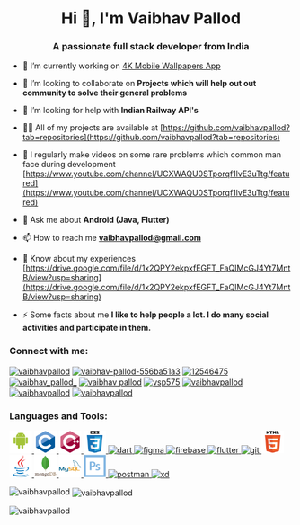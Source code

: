 <h1 align="center">Hi 👋, I'm Vaibhav Pallod</h1>
<h3 align="center">A passionate full stack developer from India</h3>

- 🔭 I’m currently working on [4K Mobile Wallpapers App](https://play.google.com/store/apps/details?id=com.vsp.best_mobile_images)

- 👯 I’m looking to collaborate on **Projects which will help out out community to solve their general problems**

- 🤝 I’m looking for help with **Indian Railway API's**

- 👨‍💻 All of my projects are available at [https://github.com/vaibhavpallod?tab=repositories](https://github.com/vaibhavpallod?tab=repositories)

- 📝 I regularly make videos on some rare problems which common man face during development [https://www.youtube.com/channel/UCXWAQU0STporqf1lvE3uTtg/featured](https://www.youtube.com/channel/UCXWAQU0STporqf1lvE3uTtg/featured)

- 💬 Ask me about **Android (Java, Flutter)**

- 📫 How to reach me **vaibhavpallod@gmail.com**

- 📄 Know about my experiences [https://drive.google.com/file/d/1x2QPY2ekpxfEGFT_FaQIMcGJ4Yt7MntB/view?usp=sharing](https://drive.google.com/file/d/1x2QPY2ekpxfEGFT_FaQIMcGJ4Yt7MntB/view?usp=sharing)

- ⚡ Some facts about me **I like to help people a lot. I do many social activities and participate in them.**

<h3 align="left">Connect with me:</h3>
<p align="left">
<a href="https://twitter.com/vaibhavpallod" target="blank"><img align="center" src="https://raw.githubusercontent.com/rahuldkjain/github-profile-readme-generator/master/src/images/icons/Social/twitter.svg" alt="vaibhavpallod" height="30" width="40" /></a>
<a href="https://linkedin.com/in/vaibhav-pallod-556ba51a3" target="blank"><img align="center" src="https://raw.githubusercontent.com/rahuldkjain/github-profile-readme-generator/master/src/images/icons/Social/linked-in-alt.svg" alt="vaibhav-pallod-556ba51a3" height="30" width="40" /></a>
<a href="https://stackoverflow.com/users/12546475" target="blank"><img align="center" src="https://raw.githubusercontent.com/rahuldkjain/github-profile-readme-generator/master/src/images/icons/Social/stack-overflow.svg" alt="12546475" height="30" width="40" /></a>
<a href="https://instagram.com/vaibhav_pallod_" target="blank"><img align="center" src="https://raw.githubusercontent.com/rahuldkjain/github-profile-readme-generator/master/src/images/icons/Social/instagram.svg" alt="vaibhav_pallod_" height="30" width="40" /></a>
<a href="https://www.youtube.com/c/vaibhav pallod" target="blank"><img align="center" src="https://raw.githubusercontent.com/rahuldkjain/github-profile-readme-generator/master/src/images/icons/Social/youtube.svg" alt="vaibhav pallod" height="30" width="40" /></a>
<a href="https://www.codechef.com/users/vsp575" target="blank"><img align="center" src="https://cdn.jsdelivr.net/npm/simple-icons@3.1.0/icons/codechef.svg" alt="vsp575" height="30" width="40" /></a>
<a href="https://www.hackerrank.com/vaibhavpallod" target="blank"><img align="center" src="https://raw.githubusercontent.com/rahuldkjain/github-profile-readme-generator/master/src/images/icons/Social/hackerrank.svg" alt="vaibhavpallod" height="30" width="40" /></a>
<a href="https://codeforces.com/profile/vaibhavpallod" target="blank"><img align="center" src="https://cdn.jsdelivr.net/npm/simple-icons@3.0.1/icons/codeforces.svg" alt="vaibhavpallod" height="30" width="40" /></a>
<a href="https://www.leetcode.com/vaibhavpallod" target="blank"><img align="center" src="https://raw.githubusercontent.com/rahuldkjain/github-profile-readme-generator/master/src/images/icons/Social/leet-code.svg" alt="vaibhavpallod" height="30" width="40" /></a>
</p>

<h3 align="left">Languages and Tools:</h3>
<p align="left"> <a href="https://developer.android.com" target="_blank"> <img src="https://raw.githubusercontent.com/devicons/devicon/master/icons/android/android-original-wordmark.svg" alt="android" width="40" height="40"/> </a> <a href="https://www.cprogramming.com/" target="_blank"> <img src="https://raw.githubusercontent.com/devicons/devicon/master/icons/c/c-original.svg" alt="c" width="40" height="40"/> </a> <a href="https://www.w3schools.com/cpp/" target="_blank"> <img src="https://raw.githubusercontent.com/devicons/devicon/master/icons/cplusplus/cplusplus-original.svg" alt="cplusplus" width="40" height="40"/> </a> <a href="https://www.w3schools.com/css/" target="_blank"> <img src="https://raw.githubusercontent.com/devicons/devicon/master/icons/css3/css3-original-wordmark.svg" alt="css3" width="40" height="40"/> </a> <a href="https://dart.dev" target="_blank"> <img src="https://www.vectorlogo.zone/logos/dartlang/dartlang-icon.svg" alt="dart" width="40" height="40"/> </a> <a href="https://www.figma.com/" target="_blank"> <img src="https://www.vectorlogo.zone/logos/figma/figma-icon.svg" alt="figma" width="40" height="40"/> </a> <a href="https://firebase.google.com/" target="_blank"> <img src="https://www.vectorlogo.zone/logos/firebase/firebase-icon.svg" alt="firebase" width="40" height="40"/> </a> <a href="https://flutter.dev" target="_blank"> <img src="https://www.vectorlogo.zone/logos/flutterio/flutterio-icon.svg" alt="flutter" width="40" height="40"/> </a> <a href="https://git-scm.com/" target="_blank"> <img src="https://www.vectorlogo.zone/logos/git-scm/git-scm-icon.svg" alt="git" width="40" height="40"/> </a> <a href="https://www.w3.org/html/" target="_blank"> <img src="https://raw.githubusercontent.com/devicons/devicon/master/icons/html5/html5-original-wordmark.svg" alt="html5" width="40" height="40"/> </a> <a href="https://www.java.com" target="_blank"> <img src="https://raw.githubusercontent.com/devicons/devicon/master/icons/java/java-original.svg" alt="java" width="40" height="40"/> </a> <a href="https://www.mongodb.com/" target="_blank"> <img src="https://raw.githubusercontent.com/devicons/devicon/master/icons/mongodb/mongodb-original-wordmark.svg" alt="mongodb" width="40" height="40"/> </a> <a href="https://www.mysql.com/" target="_blank"> <img src="https://raw.githubusercontent.com/devicons/devicon/master/icons/mysql/mysql-original-wordmark.svg" alt="mysql" width="40" height="40"/> </a> <a href="https://www.photoshop.com/en" target="_blank"> <img src="https://raw.githubusercontent.com/devicons/devicon/master/icons/photoshop/photoshop-line.svg" alt="photoshop" width="40" height="40"/> </a> <a href="https://postman.com" target="_blank"> <img src="https://www.vectorlogo.zone/logos/getpostman/getpostman-icon.svg" alt="postman" width="40" height="40"/> </a> <a href="https://www.adobe.com/products/xd.html" target="_blank"> <img src="https://cdn.worldvectorlogo.com/logos/adobe-xd.svg" alt="xd" width="40" height="40"/> </a> </p>

<p><img align="left" src="https://github-readme-stats.vercel.app/api/top-langs?username=vaibhavpallod&show_icons=true&locale=en&layout=compact" alt="vaibhavpallod" /></p>

<p>&nbsp;<img align="center" src="https://github-readme-stats.vercel.app/api?username=vaibhavpallod&show_icons=true&locale=en" alt="vaibhavpallod" /></p>

<p><img align="center" src="https://github-readme-streak-stats.herokuapp.com/?user=vaibhavpallod&" alt="vaibhavpallod" /></p>


